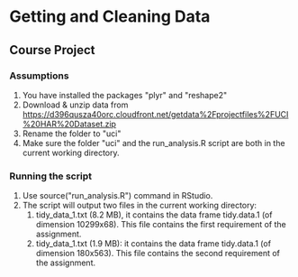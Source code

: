 # Getting and Cleaning Data  
## Course Project  

### Assumptions
1. You have installed the packages "plyr" and "reshape2"
2. Download & unzip data from https://d396qusza40orc.cloudfront.net/getdata%2Fprojectfiles%2FUCI%20HAR%20Dataset.zip
3. Rename the folder to "uci"
4. Make sure the folder "uci" and the run_analysis.R script are both in the current working directory.
 
### Running the script   
1. Use source("run_analysis.R") command in RStudio.
2. The script will output two files in the current working directory:
    1. tidy_data_1.txt (8.2 MB), it contains the data frame tidy.data.1 (of dimension 10299x68). This file contains the first requirement of the assignment.
    2. tidy_data_1.txt (1.9 MB): it contains the data frame tidy.data.1 (of dimension 180x563). This file contains the second requirement of the assignment.
